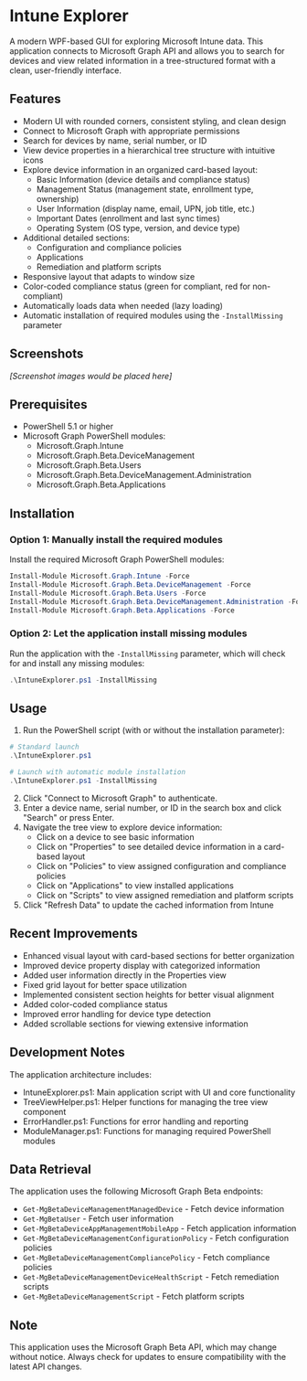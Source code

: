 # Intune Explorer

A modern WPF-based GUI for exploring Microsoft Intune data. This application connects to Microsoft Graph API and allows you to search for devices and view related information in a tree-structured format with a clean, user-friendly interface.

## Features

- Modern UI with rounded corners, consistent styling, and clean design
- Connect to Microsoft Graph with appropriate permissions
- Search for devices by name, serial number, or ID
- View device properties in a hierarchical tree structure with intuitive icons
- Explore device information in an organized card-based layout:
  - Basic Information (device details and compliance status)
  - Management Status (management state, enrollment type, ownership)
  - User Information (display name, email, UPN, job title, etc.)
  - Important Dates (enrollment and last sync times)
  - Operating System (OS type, version, and device type)
- Additional detailed sections:
  - Configuration and compliance policies
  - Applications
  - Remediation and platform scripts
- Responsive layout that adapts to window size
- Color-coded compliance status (green for compliant, red for non-compliant)
- Automatically loads data when needed (lazy loading)
- Automatic installation of required modules using the `-InstallMissing` parameter

## Screenshots

*[Screenshot images would be placed here]*

## Prerequisites

- PowerShell 5.1 or higher
- Microsoft Graph PowerShell modules:
  - Microsoft.Graph.Intune
  - Microsoft.Graph.Beta.DeviceManagement
  - Microsoft.Graph.Beta.Users
  - Microsoft.Graph.Beta.DeviceManagement.Administration
  - Microsoft.Graph.Beta.Applications

## Installation

### Option 1: Manually install the required modules
Install the required Microsoft Graph PowerShell modules:

```powershell
Install-Module Microsoft.Graph.Intune -Force
Install-Module Microsoft.Graph.Beta.DeviceManagement -Force
Install-Module Microsoft.Graph.Beta.Users -Force
Install-Module Microsoft.Graph.Beta.DeviceManagement.Administration -Force
Install-Module Microsoft.Graph.Beta.Applications -Force
```

### Option 2: Let the application install missing modules
Run the application with the `-InstallMissing` parameter, which will check for and install any missing modules:

```powershell
.\IntuneExplorer.ps1 -InstallMissing
```

## Usage

1. Run the PowerShell script (with or without the installation parameter):

```powershell
# Standard launch
.\IntuneExplorer.ps1

# Launch with automatic module installation
.\IntuneExplorer.ps1 -InstallMissing
```

2. Click "Connect to Microsoft Graph" to authenticate.
3. Enter a device name, serial number, or ID in the search box and click "Search" or press Enter.
4. Navigate the tree view to explore device information:
   - Click on a device to see basic information
   - Click on "Properties" to see detailed device information in a card-based layout
   - Click on "Policies" to view assigned configuration and compliance policies
   - Click on "Applications" to view installed applications
   - Click on "Scripts" to view assigned remediation and platform scripts
5. Click "Refresh Data" to update the cached information from Intune

## Recent Improvements

- Enhanced visual layout with card-based sections for better organization
- Improved device property display with categorized information
- Added user information directly in the Properties view
- Fixed grid layout for better space utilization
- Implemented consistent section heights for better visual alignment
- Added color-coded compliance status
- Improved error handling for device type detection
- Added scrollable sections for viewing extensive information

## Development Notes

The application architecture includes:
- IntuneExplorer.ps1: Main application script with UI and core functionality
- TreeViewHelper.ps1: Helper functions for managing the tree view component
- ErrorHandler.ps1: Functions for error handling and reporting
- ModuleManager.ps1: Functions for managing required PowerShell modules

## Data Retrieval

The application uses the following Microsoft Graph Beta endpoints:

- `Get-MgBetaDeviceManagementManagedDevice` - Fetch device information
- `Get-MgBetaUser` - Fetch user information
- `Get-MgBetaDeviceAppManagementMobileApp` - Fetch application information
- `Get-MgBetaDeviceManagementConfigurationPolicy` - Fetch configuration policies
- `Get-MgBetaDeviceManagementCompliancePolicy` - Fetch compliance policies
- `Get-MgBetaDeviceManagementDeviceHealthScript` - Fetch remediation scripts
- `Get-MgBetaDeviceManagementScript` - Fetch platform scripts

## Note

This application uses the Microsoft Graph Beta API, which may change without notice. Always check for updates to ensure compatibility with the latest API changes. 
